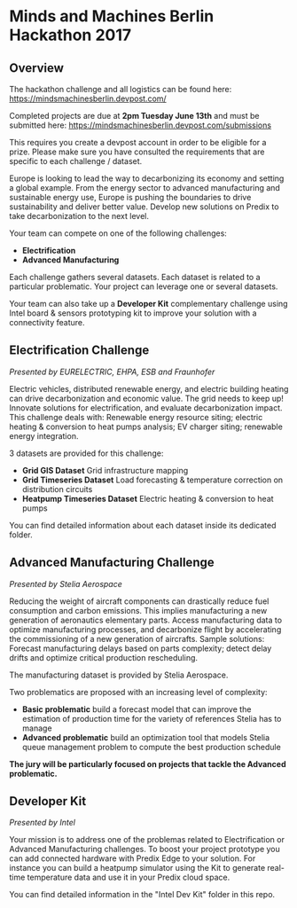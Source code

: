 # Minds and Machines Berlin Hackathon 2017

## Overview
The hackathon challenge and all logistics can be found here: https://mindsmachinesberlin.devpost.com/

Completed projects are due at **2pm Tuesday June 13th** and must be submitted here: https://mindsmachinesberlin.devpost.com/submissions

This requires you create a devpost account in order to be eligible for a prize. Please make sure you have consulted the requirements that are specific to each challenge / dataset.

Europe is looking to lead the way to decarbonizing its economy and setting a global example. From the energy sector to advanced manufacturing and sustainable energy use, Europe is pushing the boundaries to drive sustainability and deliver better value. Develop new solutions on Predix to take decarbonization to the next level.

Your team can compete on one of the following challenges:
- **Electrification**
- **Advanced Manufacturing**

Each challenge gathers several datasets. Each dataset is related to a particular problematic. Your project can leverage one or several datasets.

Your team can also take up a **Developer Kit** complementary challenge using Intel board & sensors prototyping kit to improve your solution with a connectivity feature.

## Electrification Challenge

*Presented by EURELECTRIC, EHPA, ESB and Fraunhofer*

Electric vehicles, distributed renewable energy, and electric building heating can drive decarbonization and economic value.  The grid needs to keep up!  Innovate solutions for electrification, and evaluate decarbonization impact. This challenge deals with: Renewable energy resource siting; electric heating & conversion to heat pumps analysis; EV charger siting; renewable energy integration.

3 datasets are provided for this challenge:

- **Grid GIS Dataset** Grid infrastructure mapping
- **Grid Timeseries Dataset** Load forecasting & temperature correction on distribution circuits
- **Heatpump Timeseries Dataset** Electric heating & conversion to heat pumps

You can find detailed information about each dataset inside its dedicated folder.

## Advanced Manufacturing Challenge

*Presented by Stelia Aerospace*

Reducing the weight of aircraft components can drastically reduce fuel consumption and carbon emissions. This implies manufacturing a new generation of aeronautics elementary parts. Access manufacturing data to optimize manufacturing processes, and decarbonize flight by accelerating the commissioning of a new generation of aircrafts. Sample solutions: Forecast manufacturing delays based on parts complexity; detect delay drifts and optimize critical production rescheduling.

The manufacturing dataset is provided by Stelia Aerospace.

Two problematics are proposed with an increasing level of complexity:
- **Basic problematic** build a forecast model that can improve the estimation of production time for the variety of references Stelia has to manage
- **Advanced problematic** build an optimization tool that models Stelia queue management problem to compute the best production schedule

**The jury will be particularly focused on projects that tackle the Advanced problematic.**

## Developer Kit

*Presented by Intel*

Your mission is to address one of the problemas related to Electrification or Advanced Manufacturing challenges. To boost your project prototype you can add connected hardware with Predix Edge to your solution. For instance you can build a heatpump simulator using the Kit to generate real-time temperature data and use it in your Predix cloud space.

You can find detailed information in the "Intel Dev Kit" folder in this repo.
